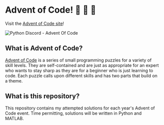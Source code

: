 # Advent of Code! :santa: :santa: :santa:  
Visit the [Advent of Code site][1]!

![Python Discord - Advent Of Code](https://raw.githubusercontent.com/python-discord/branding/master/logos/logo_seasonal/christmas/2019/banner.png)

## What is Advent of Code?
[Advent of Code][1] is a series of small programming puzzles for a variety of skill levels. They are self-contained and are just as appropriate for an expert who wants to stay sharp as they are for a beginner who is just learning to code. Each puzzle calls upon different skills and has two parts that build on a theme.

## What is this repository?
This repository contains my attempted solutions for each year's Advent of Code event. Time permitting, solutions will be written in Python and MATLAB.


[1]: https://adventofcode.com/